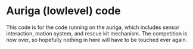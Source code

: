 # Auriga (lowlevel) code
This code is for the code running on the auriga, which includes sensor interaction, motion system, and rescue kit mechanism.
The competition is now over, so hopefully nothing in here will have to be touched ever again.